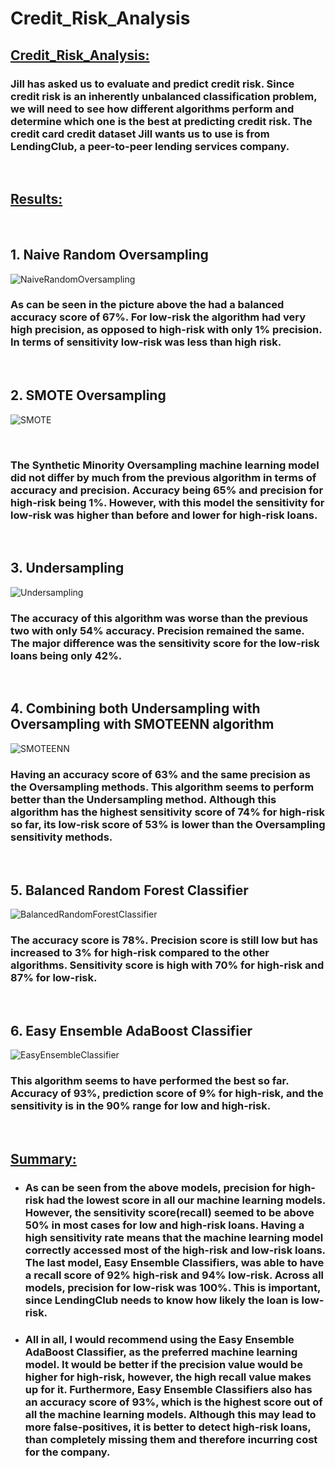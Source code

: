 # Credit_Risk_Analysis

## <u>Credit_Risk_Analysis:</u>
### Jill has asked us to evaluate and predict credit risk. Since credit risk is an inherently unbalanced classification problem, we will need to see how different algorithms perform and determine which one is the best at predicting credit risk. The credit card credit dataset Jill wants us to use is from LendingClub, a peer-to-peer lending services company.
<br />

## <u>Results:</u>
<br />

## 1. Naive Random Oversampling

![NaiveRandomOversampling](NaiveRandomOversampling.png)

### As can be seen in the picture above the had a balanced accuracy score of 67%. For low-risk the algorithm had very high precision, as opposed to high-risk with only 1% precision. In terms of sensitivity low-risk was less than high risk.
<br />

 ## 2. SMOTE Oversampling

![SMOTE](SMOTE.png)

 <br />

 ### The Synthetic Minority Oversampling machine learning model did not differ by much from the previous algorithm in terms of accuracy and precision. Accuracy being 65% and precision for high-risk being 1%. However, with this model the sensitivity for low-risk was higher than before and lower for high-risk loans.
<br />

 ## 3. Undersampling
 
 ![Undersampling](Undersampling.png)

### The accuracy of this algorithm was worse than the previous two with only 54% accuracy. Precision remained the same. The major difference was the sensitivity score for the low-risk loans being only 42%.
<br />

 ## 4. Combining both Undersampling with Oversampling with SMOTEENN algorithm
 
 ![SMOTEENN](SMOTEENN.png)

### Having an accuracy score of 63% and the same precision as the Oversampling methods. This algorithm seems to perform better than the Undersampling method. Although this algorithm has the highest sensitivity score of 74% for high-risk so far, its low-risk score of 53% is lower than the Oversampling sensitivity methods.
<br />

 ## 5. Balanced Random Forest Classifier
 
 ![BalancedRandomForestClassifier](BalancedRandomForestClassifier.png)

### The accuracy score is 78%. Precision score is still low but has increased to 3% for high-risk compared to the other algorithms. Sensitivity score is high with 70% for high-risk and 87% for low-risk.
<br />

 ## 6. Easy Ensemble AdaBoost Classifier
 
 ![EasyEnsembleClassifier](EasyEnsembleClassifier.png)

### This algorithm seems to have performed the best so far. Accuracy of 93%, prediction score of 9% for high-risk, and the sensitivity is in the 90% range for low and high-risk.
<br />

## <u>Summary:</u>

- ### As can be seen from the above models, precision for high-risk had the lowest score in all our machine learning models. However, the sensitivity score(recall) seemed to be above 50% in most cases for low and high-risk loans. Having a high sensitivity rate means that the machine learning model correctly accessed most of the high-risk and low-risk loans. The last model, Easy Ensemble Classifiers, was able to have a recall score of 92% high-risk and 94% low-risk. Across all models, precision for low-risk was 100%. This is important, since LendingClub needs to know how likely the loan is low-risk.

- ### All in all, I would recommend using the Easy Ensemble AdaBoost Classifier, as the preferred machine learning model. It would be better if the precision value would be higher for high-risk, however, the high recall value makes up for it. Furthermore, Easy Ensemble Classifiers also has an accuracy score of 93%, which is the highest score out of all the machine learning models. Although this may lead to more false-positives, it is better to detect high-risk loans, than completely missing them and therefore incurring cost for the company.






